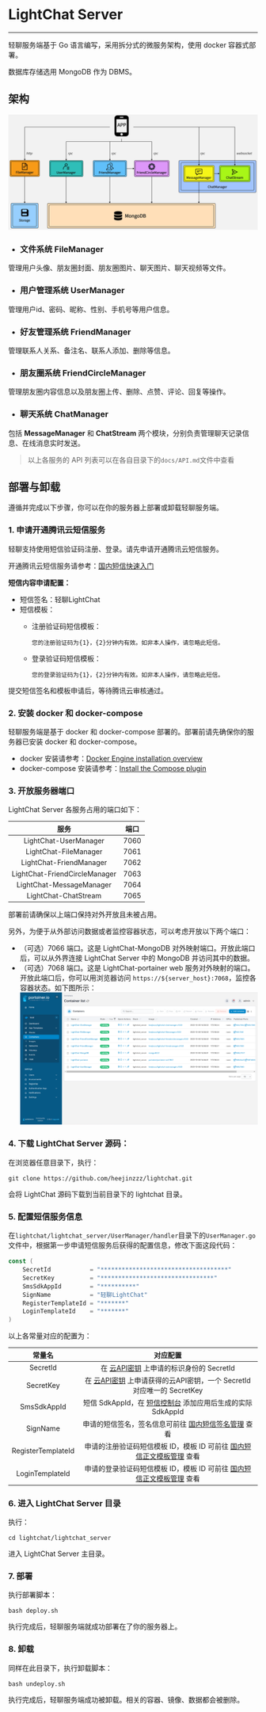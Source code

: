# LightChat Server

---

轻聊服务端基于 Go 语言编写，采用拆分式的微服务架构，使用 docker 容器式部署。

数据库存储选用 MongoDB 作为 DBMS。

## 架构

![architecture.jpg](architecture.jpg)

* ### 文件系统 FileManager
管理用户头像、朋友圈封面、朋友圈图片、聊天图片、聊天视频等文件。

* ### 用户管理系统 UserManager
管理用户id、密码、昵称、性别、手机号等用户信息。

* ### 好友管理系统 FriendManager
管理联系人关系、备注名、联系人添加、删除等信息。

* ### 朋友圈系统 FriendCircleManager
管理朋友圈内容信息以及朋友圈上传、删除、点赞、评论、回复等操作。
* ### 聊天系统 ChatManager
包括 **MessageManager** 和 **ChatStream** 两个模块，分别负责管理聊天记录信息、在线消息实时发送。

> 以上各服务的 API 列表可以在各自目录下的`docs/API.md`文件中查看

## 部署与卸载
遵循并完成以下步骤，你可以在你的服务器上部署或卸载轻聊服务端。

### 1. 申请开通腾讯云短信服务
轻聊支持使用短信验证码注册、登录。请先申请开通腾讯云短信服务。

开通腾讯云短信服务请参考：[国内短信快速入门](https://cloud.tencent.com/document/product/382/37745)

**短信内容申请配置：**
* 短信签名：轻聊LightChat
* 短信模板：
    * 注册验证码短信模板： 

          您的注册验证码为{1}，{2}分钟内有效。如非本人操作，请忽略此短信。

    * 登录验证码短信模板：

          您的登录验证码为{1}，{2}分钟内有效。如非本人操作，请忽略此短信。

提交短信签名和模板申请后，等待腾讯云审核通过。

### 2. 安装 docker 和 docker-compose
轻聊服务端是基于 docker 和 docker-compose 部署的。部署前请先确保你的服务器已安装 docker 和 docker-compose。

* docker 安装请参考：[Docker Engine installation overview](https://docs.docker.com/engine/install/)
* docker-compose 安装请参考：[Install the Compose plugin](https://docs.docker.com/compose/install/linux/)

### 3. 开放服务器端口
LightChat Server 各服务占用的端口如下：

|              服务               |  端口  |
|:-----------------------------:|:----:|
|     LightChat-UserManager     | 7060 |
|     LightChat-FileManager     | 7061 |
|    LightChat-FriendManager    | 7062 |
| LightChat-FriendCircleManager | 7063 |
|   LightChat-MessageManager    | 7064 |
|     LightChat-ChatStream      | 7065 |

部署前请确保以上端口保持对外开放且未被占用。

另外，为便于从外部访问数据或者监控容器状态，可以考虑开放以下两个端口：
* （可选）7066 端口。这是 LightChat-MongoDB 对外映射端口。开放此端口后，可以从外界连接 LightChat Server 中的 MongoDB 并访问其中的数据。
* （可选）7068 端口。这是 LightChat-portainer web 服务对外映射的端口。开放此端口后，你可以用浏览器访问 `https://${server_host}:7068`，监控各容器状态。如下图所示：
![portainer.png](portainer.png)

### 4. 下载 LightChat Server 源码：
在浏览器任意目录下，执行：
```shell
git clone https://github.com/heejinzzz/lightchat.git
```
会将 LightChat 源码下载到当前目录下的 lightchat 目录。

### 5. 配置短信服务信息
在`lightchat/lightchat_server/UserManager/handler`目录下的`UserManager.go`文件中，根据第一步申请短信服务后获得的配置信息，修改下面这段代码：

```go
const (
	SecretId           = "************************************"
	SecretKey          = "********************************"
	SmsSdkAppId        = "**********"
	SignName           = "轻聊LightChat"
	RegisterTemplateId = "*******"
	LoginTemplateId    = "*******"
)
```

以上各常量对应的配置为：

|        常量名         |                                               对应配置                                               |
|:------------------:|:------------------------------------------------------------------------------------------------:|
|      SecretId      |            在 [云API密钥](https://console.cloud.tencent.com/cam/capi) 上申请的标识身份的 SecretId             |
|     SecretKey      | 在 [云API密钥](https://console.cloud.tencent.com/cam/capi) 上申请获得的云API密钥，一个 SecretId 对应唯一的 SecretKey  |
|    SmsSdkAppId     |  短信 SdkAppId，在 [短信控制台](https://console.cloud.tencent.com/smsv2/app-manage) 添加应用后生成的实际 SdkAppId   |
|      SignName      |         申请的短信签名，签名信息可前往 [国内短信签名管理](https://console.cloud.tencent.com/smsv2/csms-sign) 查看         |
| RegisterTemplateId | 申请的注册验证码短信模板 ID，模板 ID 可前往 [国内短信正文模板管理](https://console.cloud.tencent.com/smsv2/csms-template) 查看 |
|  LoginTemplateId   | 申请的登录验证码短信模板 ID，模板 ID 可前往 [国内短信正文模板管理](https://console.cloud.tencent.com/smsv2/csms-template) 查看 |

### 6. 进入 LightChat Server 目录
执行：
```shell
cd lightchat/lightchat_server
```
进入 LightChat Server 主目录。

### 7. 部署
执行部署脚本：
```shell
bash deploy.sh
```
执行完成后，轻聊服务端就成功部署在了你的服务器上。

### 8. 卸载
同样在此目录下，执行卸载脚本：
```shell
bash undeploy.sh
```
执行完成后，轻聊服务端成功被卸载。相关的容器、镜像、数据都会被删除。
